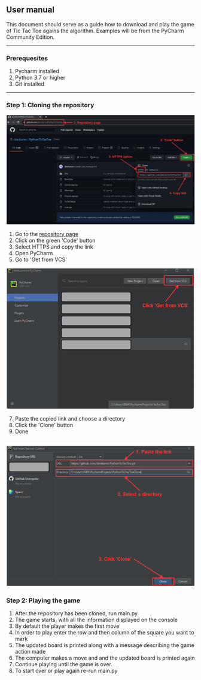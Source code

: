 ## User manual

This document should serve as a guide how to download and play the game of
Tic Tac Toe agains the algorithm. Examples will be from the PyCharm Community
Edition.

---
### Prerequesites

1. Pycharm installed
2. Python 3.7 or higher
3. Git installed

---
### Step 1: Cloning the repository

![picture guide](https://github.com/dimitarnn/PythonTicTacToe/blob/master/Doc/TicTacToe_user_manual_1.png)

1. Go to the [repository page](https://github.com/dimitarnn/PythonTicTacToe)
2. Click on the green 'Code' button
3. Select HTTPS and copy the link
4. Open PyCharm
5. Go to 'Get from VCS'

![picture guide](https://github.com/dimitarnn/PythonTicTacToe/blob/master/Doc/TicTacToe_user_manual_2.png)

7. Paste the copied link and choose a directory
8. Click the 'Clone' button
9. Done

![picture_guide](https://github.com/dimitarnn/PythonTicTacToe/blob/master/Doc/TicTacToe_user_manual_3.png)
---

### Step 2: Playing the game

1. After the repository has been cloned, run main.py
2. The game starts, with all the information displayed
on the console
3. By default the player makes the first move
4. In order to play enter the row and then column of the square
you want to mark
5. The updated board is printed along with a message describing the game
action made
7. The computer makes a move and and the updated board is printed again
8. Continue playing until the game is over.
9. To start over or play again re-run main.py
